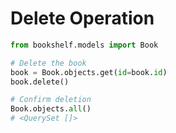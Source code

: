 # Delete Operation

```python
from bookshelf.models import Book

# Delete the book
book = Book.objects.get(id=book.id)
book.delete()

# Confirm deletion
Book.objects.all()
# <QuerySet []>
